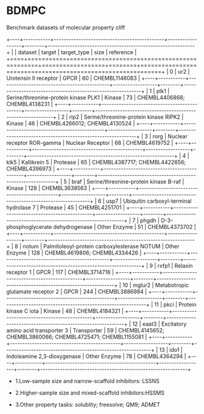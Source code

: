 # BDMPC

Benchmark datasets of molecular property cliff  

+----+-----------+---------------------------------------------+------------------+--------+------------------------------------------------------------+
|    | dataset   | target                                      | target_type      |   size | reference                                                  |
+====+===========+=============================================+==================+========+============================================================+
|  0 | ur2       | Urotensin II receptor                       | GPCR             |     60 | CHEMBL1146083                                              |
+----+-----------+---------------------------------------------+------------------+--------+------------------------------------------------------------+
|  1 | plk1      | Serine/threonine-protein kinase PLK1        | Kinase           |     73 | CHEMBL4406868; CHEMBL4138231                               |
+----+-----------+---------------------------------------------+------------------+--------+------------------------------------------------------------+
|  2 | rip2      | Serine/threonine-protein kinase RIPK2       | Kinase           |     46 | CHEMBL4266012; CHEMBL4130524                               |
+----+-----------+---------------------------------------------+------------------+--------+------------------------------------------------------------+
|  3 | rorg      | Nuclear receptor ROR-gamma                  | Nuclear Receptor |     68 | CHEMBL4619752                                              |
+----+-----------+---------------------------------------------+------------------+--------+------------------------------------------------------------+
|  4 | klk5      | Kallikrein 5                                | Protease         |     65 | CHEMBL4387717; CHEMBL4422656; CHEMBL4396973                |
+----+-----------+---------------------------------------------+------------------+--------+------------------------------------------------------------+
|  5 | braf      | Serine/threonine-protein kinase B-raf       | Kinase           |    128 | CHEMBL3638563                                              |
+----+-----------+---------------------------------------------+------------------+--------+------------------------------------------------------------+
|  6 | usp7      | Ubiquitin carboxyl-terminal hydrolase 7     | Protease         |     45 | CHEMBL4251701                                              |
+----+-----------+---------------------------------------------+------------------+--------+------------------------------------------------------------+
|  7 | phgdh     | D-3-phosphoglycerate dehydrogenase          | Other Enzyme     |     51 | CHEMBL4373702                                              |
+----+-----------+---------------------------------------------+------------------+--------+------------------------------------------------------------+
|  8 | notum     | Palmitoleoyl-protein carboxylesterase NOTUM | Other Enzyme     |    128 | CHEMBL4619806; CHEMBL4334426                               |
+----+-----------+---------------------------------------------+------------------+--------+------------------------------------------------------------+
|  9 | rxfp1     | Relaxin receptor 1                          | GPCR             |    117 | CHEMBL3714716                                              |
+----+-----------+---------------------------------------------+------------------+--------+------------------------------------------------------------+
| 10 | mglur2    | Metabotropic glutamate receptor 2           | GPCR             |    244 | CHEMBL3886984                                              |
+----+-----------+---------------------------------------------+------------------+--------+------------------------------------------------------------+
| 11 | pkci      | Protein kinase C iota                       | Kinase           |     48 | CHEMBL4184321                                              |
+----+-----------+---------------------------------------------+------------------+--------+------------------------------------------------------------+
| 12 | eaat3     | Excitatory amino acid transporter 3         | Transporter      |     59 | CHEMBL4145652; CHEMBL3860066; CHEMBL4725471; CHEMBL1155081 |
+----+-----------+---------------------------------------------+------------------+--------+------------------------------------------------------------+
| 13 | ido1      | Indoleamine 2,3-dioxygenase                 | Other Enzyme     |     78 | CHEMBL4364294                                              |
+----+-----------+---------------------------------------------+------------------+--------+------------------------------------------------------------+

* 1.Low-sample size and narrow-scaffold inhibitors: LSSNS

* 2.Higher-sample size and mixed-scaffold inhibitors:HSSMS

* 3.Other property tasks: solublity; freesolve; QM9; ADMET
